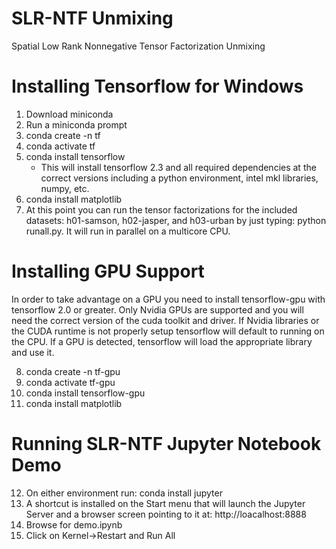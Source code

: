 # SLR-NTF Unmixing
Spatial Low Rank Nonnegative Tensor Factorization Unmixing

Installing Tensorflow for Windows
=================================
1. Download miniconda
2. Run a miniconda prompt
3. conda create -n tf
4. conda activate tf
5. conda install tensorflow
    - This will install tensorflow 2.3 and all required
    dependencies at the correct versions including a 
    python environment, intel mkl libraries, numpy, etc.
6. conda install matplotlib
7. At this point you can run the tensor factorizations
  for the included datasets: h01-samson, h02-jasper, and
  h03-urban by just typing: python runall.py.  It will run
  in parallel on a multicore CPU.

Installing GPU Support
======================
In order to take advantage on a GPU you need to install
tensorflow-gpu with tensorflow 2.0 or greater.  Only Nvidia
GPUs are supported and you will need the correct version
of the cuda toolkit and driver.
If Nvidia libraries or the CUDA runtime is not properly setup
tensorflow will default to running on the CPU.  If a GPU is
detected, tensorflow will load the appropriate library and
use it.

8. conda create -n tf-gpu
9. conda activate tf-gpu
10. conda install tensorflow-gpu
11. conda install matplotlib

Running SLR-NTF Jupyter Notebook Demo
====================================
12. On either environment run: conda install jupyter
13. A shortcut is installed on the Start menu that will
launch the Jupyter Server and a browser screen pointing
to it at: http://loacalhost:8888
14. Browse for demo.ipynb
15. Click on Kernel->Restart and Run All
